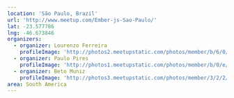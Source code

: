 ```yaml
---
location: 'São Paulo, Brazil'
url: 'http://www.meetup.com/Ember-js-Sao-Paulo/'
lat: -23.577786
lng: -46.673846
organizers:
  - organizer: Lourenzo Ferreira
    profileImage: 'http://photos2.meetupstatic.com/photos/member/b/6/0/0/thumb_158206592.jpeg'
  - organizer: Paulo Pires
    profileImage: 'http://photos1.meetupstatic.com/photos/member/b/0/e/c/thumb_172305292.jpeg'
  - organizer: Beto Muniz
    profileImage: 'http://photos3.meetupstatic.com/photos/member/3/2/2/0/thumb_154812832.jpeg'
area: South America
---
```

